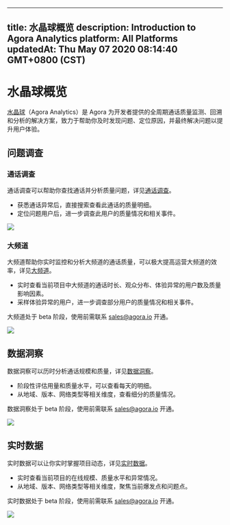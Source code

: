 
---
title: 水晶球概览
description: Introduction to Agora Analytics
platform: All Platforms
updatedAt: Thu May 07 2020 08:14:40 GMT+0800 (CST)
---
# 水晶球概览
[水晶球](https://console.agora.io/analytics/call/search)（Agora Analytics）是 Agora 为开发者提供的全周期通话质量监测、回溯和分析的解决方案，致力于帮助你及时发现问题、定位原因，并最终解决问题以提升用户体验。

## 问题调查

### 通话调查

通话调查可以帮助你查找通话并分析质量问题，详见[通话调查](../../cn/Agora%20Platform/aa_call_search.md)。

- 获悉通话异常后，直接搜索查看此通话的质量明细。
- 定位问题用户后，进一步调查此用户的质量情况和相关事件。

![](https://web-cdn.agora.io/docs-files/1570614244033)

### 大频道

大频道帮助你实时监控和分析大频道的通话质量，可以极大提高运营大频道的效率，详见[大频道](../../cn/Agora%20Platform/aa_big_channel.md)。

- 实时查看当前项目中大频道的通话时长、观众分布、体验异常的用户数及质量影响因素。
- 采样体验异常的用户，进一步调查部分用户的质量情况和相关事件。

<div class="alert info">大频道处于 beta 阶段，使用前需联系 <a href="mailto:sales@agora.io">sales@agora.io</a > 开通。</div>

![](https://web-cdn.agora.io/docs-files/1581394768141)

## 数据洞察

数据洞察可以历时分析通话规模和质量，详见[数据洞察](../../cn/Agora%20Platform/aa_data_insight.md)。

- 阶段性评估用量和质量水平，可以查看每天的明细。
- 从地域、版本、网络类型等相关维度，查看细分的质量情况。

<div class="alert info">数据洞察处于 beta 阶段，使用前需联系 <a href="mailto:sales@agora.io">sales@agora.io</a > 开通。</div>

![](https://web-cdn.agora.io/docs-files/1570614259951)

## 实时数据

实时数据可以让你实时掌握项目动态，详见[实时数据](../../cn/Agora%20Platform/aa_live_data.md)。

- 实时查看当前项目的在线规模、质量水平和异常情况。
- 从地域、版本、网络类型等相关维度，聚焦当前爆发点和问题点。

<div class="alert info">实时数据处于 beta 阶段，使用前需联系 <a href="mailto:sales@agora.io">sales@agora.io</a > 开通。</div>

![](https://web-cdn.agora.io/docs-files/1571122964978)
